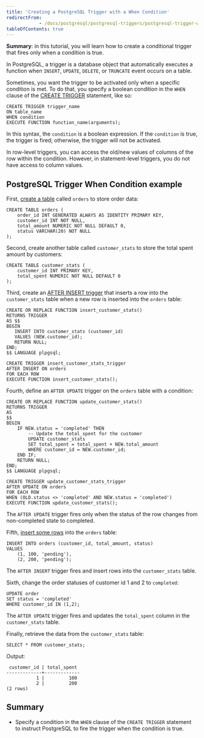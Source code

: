 ```yaml
---
title: 'Creating a PostgreSQL Trigger with a When Condition'
redirectFrom: 
            - /docs/postgresql/postgresql-triggers/postgresql-trigger-when-condition/
tableOfContents: true
---
```



**Summary**: in this tutorial, you will learn how to create a conditional trigger that fires only when a condition is true.

In PostgreSQL, a trigger is a database object that automatically executes a function when `INSERT`, `UPDATE`, `DELETE`, or `TRUNCATE` event occurs on a table.

Sometimes, you want the trigger to be activated only when a specific condition is met. To do that, you specify a boolean condition in the `WHEN` clause of the [CREATE TRIGGER](/docs/postgresql/postgresql-triggers/creating-first-trigger-postgresql) statement, like so:

```
CREATE TRIGGER trigger_name
ON table_name
WHEN condition
EXECUTE FUNCTION function_name(arguments);
```

In this syntax, the `condition` is a boolean expression. If the `condition` is true, the trigger is fired; otherwise, the trigger will not be activated.

In row-level triggers, you can access the old/new values of columns of the row within the condition. However, in statement-level triggers, you do not have access to column values.

## PostgreSQL Trigger When Condition example

First, [create a table](/docs/postgresql/postgresql-create-table) called `orders` to store order data:

```
CREATE TABLE orders (
    order_id INT GENERATED ALWAYS AS IDENTITY PRIMARY KEY,
    customer_id INT NOT NULL,
    total_amount NUMERIC NOT NULL DEFAULT 0,
    status VARCHAR(20) NOT NULL
);
```

Second, create another table called `customer_stats` to store the total spent amount by customers:

```
CREATE TABLE customer_stats (
    customer_id INT PRIMARY KEY,
    total_spent NUMERIC NOT NULL DEFAULT 0
);
```

Third, create an [AFTER INSERT trigger](/docs/postgresql/postgresql-triggers/postgresql-after-insert-trigger) that inserts a row into the `customer_stats` table when a new row is inserted into the `orders` table:

```
CREATE OR REPLACE FUNCTION insert_customer_stats()
RETURNS TRIGGER
AS $$
BEGIN
   INSERT INTO customer_stats (customer_id)
   VALUES (NEW.customer_id);
   RETURN NULL;
END;
$$ LANGUAGE plpgsql;

CREATE TRIGGER insert_customer_stats_trigger
AFTER INSERT ON orders
FOR EACH ROW
EXECUTE FUNCTION insert_customer_stats();
```

Fourth, define an `AFTER UPDATE` trigger on the `orders` table with a condition:

```
CREATE OR REPLACE FUNCTION update_customer_stats()
RETURNS TRIGGER
AS
$$
BEGIN
    IF NEW.status = 'completed' THEN
        -- Update the total_spent for the customer
        UPDATE customer_stats
        SET total_spent = total_spent + NEW.total_amount
        WHERE customer_id = NEW.customer_id;
    END IF;
    RETURN NULL;
END;
$$ LANGUAGE plpgsql;

CREATE TRIGGER update_customer_stats_trigger
AFTER UPDATE ON orders
FOR EACH ROW
WHEN (OLD.status <> 'completed' AND NEW.status = 'completed')
EXECUTE FUNCTION update_customer_stats();
```

The `AFTER UPDATE` trigger fires only when the status of the row changes from non-completed state to completed.

Fifth, [insert some rows](/docs/postgresql/postgresql-insert-multiple-rows) into the `orders` table:

```
INSERT INTO orders (customer_id, total_amount, status)
VALUES
    (1, 100, 'pending'),
    (2, 200, 'pending');
```

The `AFTER INSERT` trigger fires and insert rows into the `customer_stats` table.

Sixth, change the order statuses of customer id 1 and 2 to `completed`:

```
UPDATE order
SET status = 'completed'
WHERE customer_id IN (1,2);
```

The `AFTER UPDATE` trigger fires and updates the `total_spent` column in the `customer_stats` table.

Finally, retrieve the data from the `customer_stats` table:

```
SELECT * FROM customer_stats;
```

Output:

```
 customer_id | total_spent
-------------+-------------
           1 |         100
           2 |         200
(2 rows)
```

## Summary

- Specify a condition in the `WHEN` clause of the `CREATE TRIGGER` statement to instruct PostgreSQL to fire the trigger when the condition is true.
